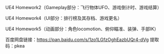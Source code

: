 UE4 Homework2（Gameplay部分：飞行物体UFO、游戏倒计时、游戏结算）

UE4 Homework4（UI部分：排行榜及其存档、游戏更名）

UE4 Homework5（动画部分：角色locomotion、俯仰瞄准、装弹、手部IK）

百度网盘链接：https://pan.baidu.com/s/1zo1LGfzOghEazbUQr4-dVg 提取码：pkea

